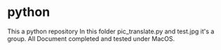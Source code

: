 # python
This a python repository
In this folder pic_translate.py and test.jpg it's a group.
All Document completed and tested under MacOS.
